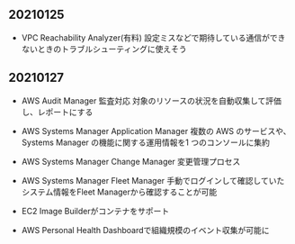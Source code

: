 ## 20210125
- VPC Reachability Analyzer(有料)
設定ミスなどで期待している通信ができないときのトラブルシューティングに使えそう

## 20210127
- AWS Audit Manager
監査対応 対象のリソースの状況を自動収集して評価し、レポートにする

- AWS Systems Manager Application Manager
複数の AWS のサービスや、Systems Manager の機能に関する運用情報を1 つのコンソールに集約

- AWS Systems Manager Change Manager
変更管理プロセス

- AWS Systems Manager Fleet Manager
手動でログインして確認していたシステム情報をFleet Managerから確認することが可能

- EC2 Image Builderがコンテナをサポート

- AWS Personal Health Dashboardで組織規模のイベント収集が可能に